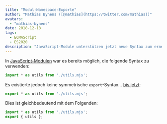 ```yaml
---
title: "Modul-Namespace-Exporte"
author: "Mathias Bynens ([@mathias](https://twitter.com/mathias))"
avatars: 
  - "mathias-bynens"
date: 2018-12-18
tags: 
  - ECMAScript
  - ES2020
description: "JavaScript-Module unterstützen jetzt neue Syntax zum erneuten Export aller Eigenschaften innerhalb eines Namespaces."
---
```

In [JavaScript-Modulen](/features/modules) war es bereits möglich, die folgende Syntax zu verwenden:

```js
import * as utils from './utils.mjs';
```

Es existierte jedoch keine symmetrische `export`-Syntax… [bis jetzt](https://github.com/tc39/proposal-export-ns-from):

```js
export * as utils from './utils.mjs';
```

Dies ist gleichbedeutend mit dem Folgenden:

```js
import * as utils from './utils.mjs';
export { utils };
```
